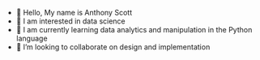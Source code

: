 - 👋 Hello, My name is Anthony Scott
- 👀 I am interested in data science
- 🌱 I am currently learning data analytics and manipulation in the Python language 
- 💞️ I’m looking to collaborate on design and implementation


<!---
ADScottGSO/ADScottGSO is a ✨ special ✨ repository because its `README.md` (this file) appears on your GitHub profile.
You can click the Preview link to take a look at your changes.
--->
